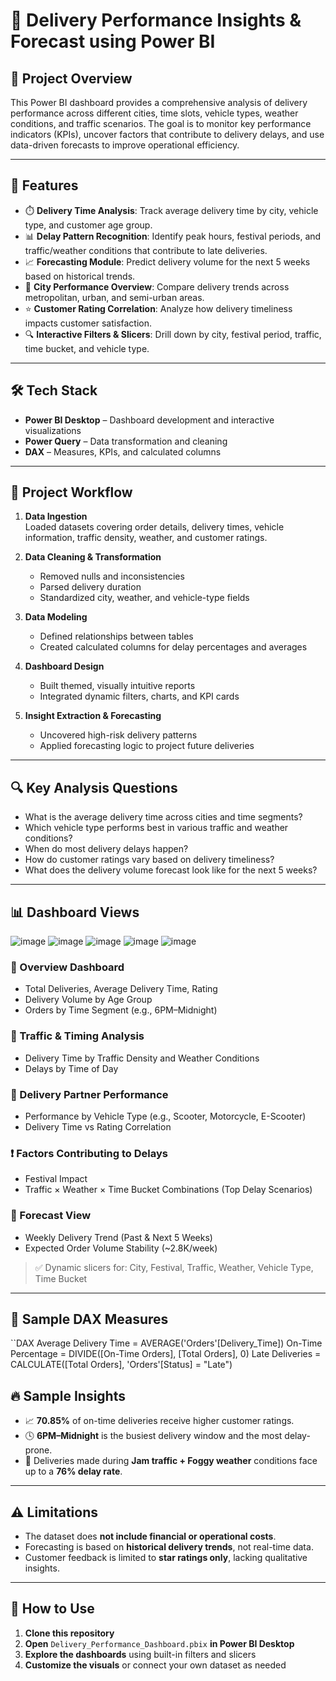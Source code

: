 # 🚚 Delivery Performance Insights & Forecast using Power BI

## 📌 Project Overview

This Power BI dashboard provides a comprehensive analysis of delivery performance across different cities, time slots, vehicle types, weather conditions, and traffic scenarios. The goal is to monitor key performance indicators (KPIs), uncover factors that contribute to delivery delays, and use data-driven forecasts to improve operational efficiency.

---

## 🚀 Features

- ⏱️ **Delivery Time Analysis**: Track average delivery time by city, vehicle type, and customer age group.
- 📊 **Delay Pattern Recognition**: Identify peak hours, festival periods, and traffic/weather conditions that contribute to late deliveries.
- 📈 **Forecasting Module**: Predict delivery volume for the next 5 weeks based on historical trends.
- 📍 **City Performance Overview**: Compare delivery trends across metropolitan, urban, and semi-urban areas.
- ⭐ **Customer Rating Correlation**: Analyze how delivery timeliness impacts customer satisfaction.
- 🔍 **Interactive Filters & Slicers**: Drill down by city, festival period, traffic, time bucket, and vehicle type.

---

## 🛠 Tech Stack

- **Power BI Desktop** – Dashboard development and interactive visualizations  
- **Power Query** – Data transformation and cleaning  
- **DAX** – Measures, KPIs, and calculated columns  

---

## 📂 Project Workflow

1. **Data Ingestion**  
   Loaded datasets covering order details, delivery times, vehicle information, traffic density, weather, and customer ratings.

2. **Data Cleaning & Transformation**  
   - Removed nulls and inconsistencies  
   - Parsed delivery duration  
   - Standardized city, weather, and vehicle-type fields  

3. **Data Modeling**  
   - Defined relationships between tables  
   - Created calculated columns for delay percentages and averages  

4. **Dashboard Design**  
   - Built themed, visually intuitive reports  
   - Integrated dynamic filters, charts, and KPI cards  

5. **Insight Extraction & Forecasting**  
   - Uncovered high-risk delivery patterns  
   - Applied forecasting logic to project future deliveries

---

## 🔍 Key Analysis Questions

- What is the average delivery time across cities and time segments?
- Which vehicle type performs best in various traffic and weather conditions?
- When do most delivery delays happen?
- How do customer ratings vary based on delivery timeliness?
- What does the delivery volume forecast look like for the next 5 weeks?

---

## 📊 Dashboard Views

![image](https://github.com/user-attachments/assets/5b875aa1-391a-4bb3-8a34-62cd53d2a36e)
![image](https://github.com/user-attachments/assets/ee34fa47-a895-4d45-aa1b-83e85f613950)
![image](https://github.com/user-attachments/assets/c6815d3d-bce9-4bc0-90c7-23d949743fab)
![image](https://github.com/user-attachments/assets/b5314705-3952-4049-b074-dd1705c17684)
![image](https://github.com/user-attachments/assets/70d815db-58b0-44a4-b4fb-fe9e3f14fee6)



### 📌 Overview Dashboard
- Total Deliveries, Average Delivery Time, Rating
- Delivery Volume by Age Group
- Orders by Time Segment (e.g., 6PM–Midnight)

### 🚦 Traffic & Timing Analysis
- Delivery Time by Traffic Density and Weather Conditions
- Delays by Time of Day

### 🛵 Delivery Partner Performance
- Performance by Vehicle Type (e.g., Scooter, Motorcycle, E-Scooter)
- Delivery Time vs Rating Correlation

### ❗ Factors Contributing to Delays
- Festival Impact
- Traffic × Weather × Time Bucket Combinations (Top Delay Scenarios)

### 📅 Forecast View
- Weekly Delivery Trend (Past & Next 5 Weeks)
- Expected Order Volume Stability (~2.8K/week)

> ✅ Dynamic slicers for: City, Festival, Traffic, Weather, Vehicle Type, Time Bucket

---

## 🔢 Sample DAX Measures

``DAX
Average Delivery Time = AVERAGE('Orders'[Delivery_Time])
On-Time Percentage = DIVIDE([On-Time Orders], [Total Orders], 0)
Late Deliveries = CALCULATE([Total Orders], 'Orders'[Status] = "Late")


## 🔥 Sample Insights

- 📈 **70.85%** of on-time deliveries receive higher customer ratings.
- 🕓 **6PM–Midnight** is the busiest delivery window and the most delay-prone.
- 🚧 Deliveries made during **Jam traffic + Foggy weather** conditions face up to a **76% delay rate**.

---

## ⚠️ Limitations

- The dataset does **not include financial or operational costs**.
- Forecasting is based on **historical delivery trends**, not real-time data.
- Customer feedback is limited to **star ratings only**, lacking qualitative insights.

---

## 📌 How to Use

1. **Clone this repository**
2. **Open** `Delivery_Performance_Dashboard.pbix` **in Power BI Desktop**
3. **Explore the dashboards** using built-in filters and slicers
4. **Customize the visuals** or connect your own dataset as needed
